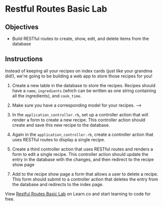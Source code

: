 # Restful Routes Basic Lab

## Objectives

- Build RESTful routes to create, show, edit, and delete items from the
  database

## Instructions

Instead of keeping all your recipes on index cards (just like your grandma
did!), we're going to be building a web app to store those recipes for you!

1.  Create a new table in the database to store the recipes. Recipes should have
    a `name`, `ingredients` (which can be written as one string containing all the
    ingredients), and `cook_time`.

2.  Make sure you have a corresponding model for your recipes. -->

3.  In the `application_controller.rb`, set up a controller action that will
    render a form to create a new recipe. This controller action should create and
    save this new recipe to the database.

4.  Again in the `application_controller.rb`, create a controller action that
    uses RESTful routes to display a single recipe.

5.  Create a third controller action that uses RESTful routes and renders a form
    to edit a single recipe. This controller action should update the entry in the
    database with the changes, and then redirect to the recipe show page

<!-- <!-- 6.  Create a controller action (index action) that displays all the recipes in
    the database. -->

7.  Add to the recipe show page a form that allows a user to delete a recipe.
    This form should submit to a controller action that deletes the entry from the
    database and redirects to the index page.

<p data-visibility='hidden'>View <a href='https://learn.co/lessons/sinatra-restful-routes-lab' title='Restful Routes Basic Lab'>Restful Routes Basic Lab</a> on Learn.co and start learning to code for free.</p>
